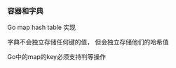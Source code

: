 ### 容器和字典



Go map hash table 实现

字典不会独立存储任何键的值，
但会独立存储他们的哈希值

Go中的map的key必须支持判等操作












































